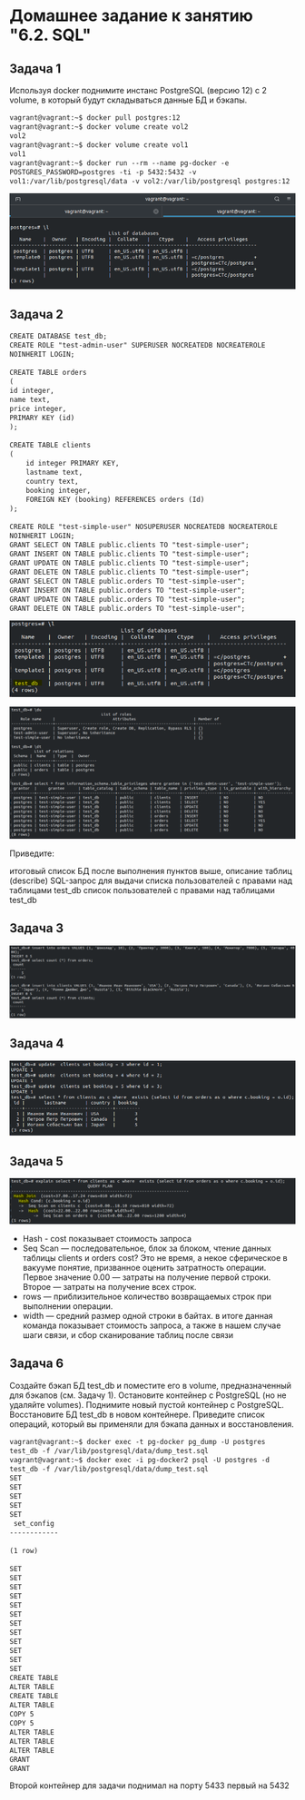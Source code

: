 # Домашнее задание к занятию "6.2. SQL"

## Задача 1
Используя docker поднимите инстанс PostgreSQL (версию 12) c 2 volume, в который будут складываться данные БД и бэкапы.
```
vagrant@vagrant:~$ docker pull postgres:12
vagrant@vagrant:~$ docker volume create vol2
vol2
vagrant@vagrant:~$ docker volume create vol1
vol1
vagrant@vagrant:~$ docker run --rm --name pg-docker -e POSTGRES_PASSWORD=postgres -ti -p 5432:5432 -v vol1:/var/lib/postgresql/data -v vol2:/var/lib/postgresql postgres:12
```
![img_4.png](img_4.png)

## Задача 2
```
CREATE DATABASE test_db;
CREATE ROLE "test-admin-user" SUPERUSER NOCREATEDB NOCREATEROLE NOINHERIT LOGIN;

CREATE TABLE orders 
(
id integer, 
name text, 
price integer, 
PRIMARY KEY (id) 
);

CREATE TABLE clients 
(
	id integer PRIMARY KEY,
	lastname text,
	country text,
	booking integer,
	FOREIGN KEY (booking) REFERENCES orders (Id)
);

CREATE ROLE "test-simple-user" NOSUPERUSER NOCREATEDB NOCREATEROLE NOINHERIT LOGIN;
GRANT SELECT ON TABLE public.clients TO "test-simple-user";
GRANT INSERT ON TABLE public.clients TO "test-simple-user";
GRANT UPDATE ON TABLE public.clients TO "test-simple-user";
GRANT DELETE ON TABLE public.clients TO "test-simple-user";
GRANT SELECT ON TABLE public.orders TO "test-simple-user";
GRANT INSERT ON TABLE public.orders TO "test-simple-user";
GRANT UPDATE ON TABLE public.orders TO "test-simple-user";
GRANT DELETE ON TABLE public.orders TO "test-simple-user";
```
![img_5.png](img_5.png)

![img_7.png](img_7.png)


Приведите:

итоговый список БД после выполнения пунктов выше,
описание таблиц (describe)
SQL-запрос для выдачи списка пользователей с правами над таблицами test_db
список пользователей с правами над таблицами test_db

## Задача 3
![img_9.png](img_9.png)

## Задача 4
![img_10.png](img_10.png)

## Задача 5
![img_11.png](img_11.png)

- Hash - cost показывает стоимость запроса 
- Seq Scan — последовательное, блок за блоком, чтение данных таблицы clients и orders
cost? Это не время, а некое сферическое в вакууме понятие, призванное оценить затратность операции. Первое значение 0.00 — затраты на получение первой строки. Второе — затраты на получение всех строк.
- rows — приблизительное количество возвращаемых строк при выполнении операции.
- width — средний размер одной строки в байтах.
в итоге данная команда показывает стоимость запроса, а также в нашем случае шаги связи, и сбор сканирование таблиц после связи


## Задача 6
Создайте бэкап БД test_db и поместите его в volume, предназначенный для бэкапов (см. Задачу 1).
Остановите контейнер с PostgreSQL (но не удаляйте volumes).
Поднимите новый пустой контейнер с PostgreSQL.
Восстановите БД test_db в новом контейнере.
Приведите список операций, который вы применяли для бэкапа данных и восстановления.

```
vagrant@vagrant:~$ docker exec -t pg-docker pg_dump -U postgres test_db -f /var/lib/postgresql/data/dump_test.sql
vagrant@vagrant:~$ docker exec -i pg-docker2 psql -U postgres -d test_db -f /var/lib/postgresql/data/dump_test.sql
SET
SET
SET
SET
SET
 set_config 
------------
 
(1 row)

SET
SET
SET
SET
SET
SET
SET
SET
SET
SET
SET
SET
CREATE TABLE
ALTER TABLE
CREATE TABLE
ALTER TABLE
COPY 5
COPY 5
ALTER TABLE
ALTER TABLE
ALTER TABLE
GRANT
GRANT
```

Второй контейнер для задачи поднимал на порту 5433 первый на 5432
